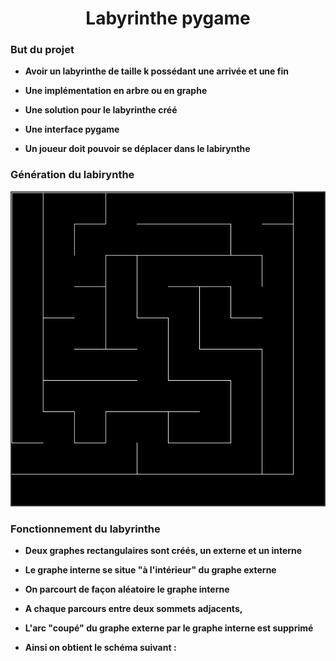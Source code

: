 <h1 align="center">Labyrinthe pygame</h1>

### But du projet

- **Avoir un labyrinthe de taille k possédant une arrivée et une fin**

- **Une implémentation en arbre ou en graphe**

- **Une solution pour le labyrinthe créé**

- **Une interface pygame**

- **Un joueur doit pouvoir se déplacer dans le labirynthe**

### Génération du labirynthe

<p align="center"> <img src="./assets/labirynthe.png"> </p>

### Fonctionnement du labyrinthe

- **Deux graphes rectangulaires sont créés, un externe et un interne**

- **Le graphe interne se situe "à l'intérieur" du graphe externe**

- **On parcourt de façon aléatoire le graphe interne**

- **A chaque parcours entre deux sommets adjacents,**

- **L'arc "coupé" du graphe externe par le graphe interne est supprimé**

- **Ainsi on obtient le schéma suivant :**

<p align="center> <img src="./assets/maze_generation.gif"> </p>

